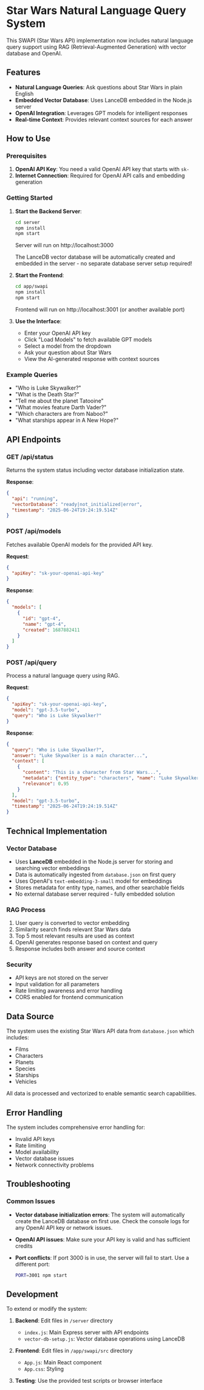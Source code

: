 # Star Wars Natural Language Query System

This SWAPI (Star Wars API) implementation now includes natural language query support using RAG (Retrieval-Augmented Generation) with vector database and OpenAI.

## Features

- **Natural Language Queries**: Ask questions about Star Wars in plain English
- **Embedded Vector Database**: Uses LanceDB embedded in the Node.js server
- **OpenAI Integration**: Leverages GPT models for intelligent responses
- **Real-time Context**: Provides relevant context sources for each answer

## How to Use

### Prerequisites

1. **OpenAI API Key**: You need a valid OpenAI API key that starts with `sk-`
2. **Internet Connection**: Required for OpenAI API calls and embedding generation

### Getting Started

1. **Start the Backend Server**:
   ```bash
   cd server
   npm install
   npm start
   ```
   Server will run on http://localhost:3000
   
   The LanceDB vector database will be automatically created and embedded in the server - no separate database server setup required!

2. **Start the Frontend**:
   ```bash
   cd app/swapi
   npm install
   npm start
   ```
   Frontend will run on http://localhost:3001 (or another available port)

3. **Use the Interface**:
   - Enter your OpenAI API key
   - Click "Load Models" to fetch available GPT models
   - Select a model from the dropdown
   - Ask your question about Star Wars
   - View the AI-generated response with context sources

### Example Queries

- "Who is Luke Skywalker?"
- "What is the Death Star?"
- "Tell me about the planet Tatooine"
- "What movies feature Darth Vader?"
- "Which characters are from Naboo?"
- "What starships appear in A New Hope?"

## API Endpoints

### GET /api/status
Returns the system status including vector database initialization state.

**Response**:
```json
{
  "api": "running",
  "vectorDatabase": "ready|not_initialized|error",
  "timestamp": "2025-06-24T19:24:19.514Z"
}
```

### POST /api/models
Fetches available OpenAI models for the provided API key.

**Request**:
```json
{
  "apiKey": "sk-your-openai-api-key"
}
```

**Response**:
```json
{
  "models": [
    {
      "id": "gpt-4",
      "name": "gpt-4",
      "created": 1687882411
    }
  ]
}
```

### POST /api/query
Process a natural language query using RAG.

**Request**:
```json
{
  "apiKey": "sk-your-openai-api-key",
  "model": "gpt-3.5-turbo",
  "query": "Who is Luke Skywalker?"
}
```

**Response**:
```json
{
  "query": "Who is Luke Skywalker?",
  "answer": "Luke Skywalker is a main character...",
  "context": [
    {
      "content": "This is a character from Star Wars...",
      "metadata": {"entity_type": "characters", "name": "Luke Skywalker"},
      "relevance": 0.95
    }
  ],
  "model": "gpt-3.5-turbo",
  "timestamp": "2025-06-24T19:24:19.514Z"
}
```

## Technical Implementation

### Vector Database
- Uses **LanceDB** embedded in the Node.js server for storing and searching vector embeddings
- Data is automatically ingested from `database.json` on first query
- Uses OpenAI's `text-embedding-3-small` model for embeddings
- Stores metadata for entity type, names, and other searchable fields
- No external database server required - fully embedded solution

### RAG Process
1. User query is converted to vector embedding
2. Similarity search finds relevant Star Wars data
3. Top 5 most relevant results are used as context
4. OpenAI generates response based on context and query
5. Response includes both answer and source context

### Security
- API keys are not stored on the server
- Input validation for all parameters
- Rate limiting awareness and error handling
- CORS enabled for frontend communication

## Data Source

The system uses the existing Star Wars API data from `database.json` which includes:
- Films
- Characters
- Planets
- Species
- Starships
- Vehicles

All data is processed and vectorized to enable semantic search capabilities.

## Error Handling

The system includes comprehensive error handling for:
- Invalid API keys
- Rate limiting
- Model availability
- Vector database issues
- Network connectivity problems

## Troubleshooting

### Common Issues

- **Vector database initialization errors**: The system will automatically create the LanceDB database on first use. Check the console logs for any OpenAI API key or network issues.

- **OpenAI API issues**: Make sure your API key is valid and has sufficient credits

- **Port conflicts**: If port 3000 is in use, the server will fail to start. Use a different port:
  ```bash
  PORT=3001 npm start
  ```

## Development

To extend or modify the system:

1. **Backend**: Edit files in `/server` directory
   - `index.js`: Main Express server with API endpoints
   - `vector-db-setup.js`: Vector database operations using LanceDB
   
2. **Frontend**: Edit files in `/app/swapi/src` directory
   - `App.js`: Main React component
   - `App.css`: Styling

3. **Testing**: Use the provided test scripts or browser interface